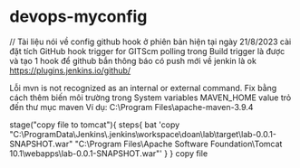# devops-myconfig
// Tài liệu nói về config github hook ở phiên bản hiện tại ngày 21/8/2023 cài đặt tích GitHub hook trigger for GITScm polling trong Build trigger là được và tạo 1 hook để github bắn thông báo có push mới về jenkin là ok
https://plugins.jenkins.io/github/

Lỗi mvn is not recognized as an internal or external command.
Fix bằng cách thêm biến môi trường trong System variables
MAVEN_HOME value trỏ đến thư mục maven Ví dụ: C:\Program Files\apache-maven-3.9.4

 stage("copy file to tomcat"){
            steps{
               bat 'copy "C:\\ProgramData\\Jenkins\\.jenkins\\workspace\\doan\\lab\\target\\lab-0.0.1-SNAPSHOT.war" "C:\\Program Files\\Apache Software Foundation\\Tomcat 10.1\\webapps\\lab-0.0.1-SNAPSHOT.war"'
            }
        }
        copy file

